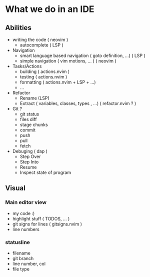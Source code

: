 # What we do in an IDE

## Abilities
- writing the code ( neovim )
    - autocomplete ( LSP )
- Navigation
    - smart language based navigation ( goto definition, ...) ( LSP )
    - simple navigation ( vim motions, ... ) ( neovim )
- Tasks/Actions
    - building ( actions.nvim )
    - testing ( actions.nvim )
    - formatting ( actions.nvim + LSP + ...)
    - ...
- Refactor
    - Rename (LSP)
    - Extract ( variables, classes, types , ...) ( refactor.nvim ? )
- Git ?
    - git status
    - files diff
    - stage chunks
    - commit
    - push
    - pull
    - fetch
- Debuging ( dap )
    - Step Over
    - Step Into
    - Resume
    - Inspect state of program

## Visual
### Main editor view
- my code :)
- highlight stuff ( TODOS, ... )
- git signs for lines ( gitsigns.nvim )
- line numbers
### statusline
- filename
- git branch
- line number, col
- file type
